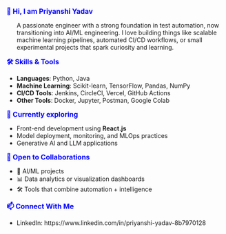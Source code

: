 <b style="font-size:16px;color:blue">👋 Hi, I am Priyanshi Yadav</b>
<ul>
A passionate engineer with a strong foundation in test automation, now transitioning into AI/ML engineering. I love building things like scalable machine learning pipelines, automated CI/CD workflows, or small experimental projects that spark curiosity and learning.
</ul>

<b style="font-size:16px;color:blue">🛠️ Skills & Tools</b>
<ul><li><b>Languages</b>: Python, Java</li>
  <li><b>Machine Learning</b>: Scikit-learn, TensorFlow, Pandas, NumPy</li>
  <li><b>CI/CD Tools</b>: Jenkins, CircleCI, Vercel, GitHub Actions</li>
  <li><b>Other Tools</b>: Docker, Jupyter, Postman, Google Colab</li>
</ul>

<b style="font-size:16px;color:blue">🌱 Currently exploring</b>
<ul><li>Front-end development using <b>React.js</b></li>
  <li>Model deployment, monitoring, and MLOps practices</li>
  <li>Generative AI and LLM applications</li>
</ul>

<b style="font-size:16px;color:blue">💞️ Open to Collaborations</b>
<ul>
  <li>🤖 AI/ML projects</li>
  <li>📊 Data analytics or visualization dashboards</li>  
  <li>🛠️ Tools that combine automation + intelligence</li>
</ul>

<b style="font-size:16px;color:blue">📫 Connect With Me</b>
<ul><li>LinkedIn: https://www.linkedin.com/in/priyanshi-yadav-8b7970128</li></ul>

<!---
pyadav6/pyadav6 is a ✨ special ✨ repository because its `README.md` (this file) appears on your GitHub profile.
You can click the Preview link to take a look at your changes.
--->
